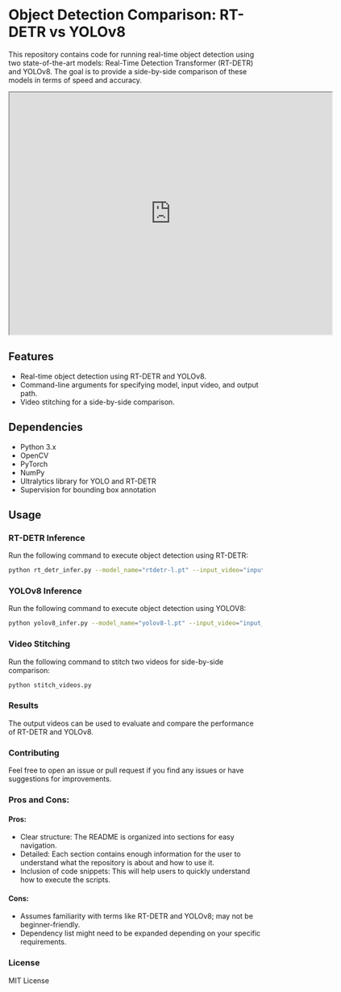 # Object Detection Comparison: RT-DETR vs YOLOv8

This repository contains code for running real-time object detection using two state-of-the-art models: Real-Time Detection Transformer (RT-DETR) and YOLOv8. The goal is to provide a side-by-side comparison of these models in terms of speed and accuracy.

<iframe src="https://drive.google.com/file/d/1twBmGE9-gzfiGX6lA679FDZg6oDkkFeD/preview" width="640" height="480"></iframe>

## Features

- Real-time object detection using RT-DETR and YOLOv8.
- Command-line arguments for specifying model, input video, and output path.
- Video stitching for a side-by-side comparison.

## Dependencies

- Python 3.x
- OpenCV
- PyTorch
- NumPy
- Ultralytics library for YOLO and RT-DETR
- Supervision for bounding box annotation

## Usage

### RT-DETR Inference

Run the following command to execute object detection using RT-DETR:

```bash
python rt_detr_infer.py --model_name="rtdetr-l.pt" --input_video="input_video.mp4" --output_path="output_video_rt-detr-l.avi"
```
### YOLOv8 Inference

Run the following command to execute object detection using YOLOV8:

```bash
python yolov8_infer.py --model_name="yolov8-l.pt" --input_video="input_video.mp4" --output_path="output_video_yolov8-l.avi"
```
### Video Stitching

Run the following command to stitch two videos for side-by-side comparison:

```bash
python stitch_videos.py
```
### Results

The output videos can be used to evaluate and compare the performance of RT-DETR and YOLOv8.

### Contributing

Feel free to open an issue or pull request if you find any issues or have suggestions for improvements.

### Pros and Cons:

#### Pros:

- Clear structure: The README is organized into sections for easy navigation.
- Detailed: Each section contains enough information for the user to understand what the repository is about and how to use it.
- Inclusion of code snippets: This will help users to quickly understand how to execute the scripts.

#### Cons:

- Assumes familiarity with terms like RT-DETR and YOLOv8; may not be beginner-friendly.
- Dependency list might need to be expanded depending on your specific requirements.

### License

MIT License

